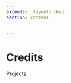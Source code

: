 ```yaml
---
extends: _layouts.docs 
section: content


---
```


# Credits



<x-next url=/docs/projects>Projects</x-next>